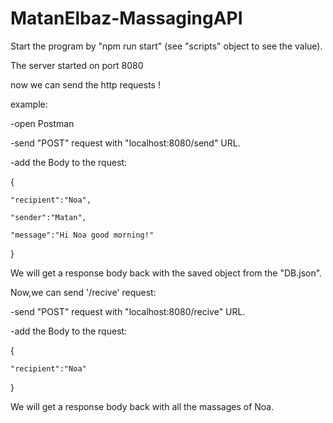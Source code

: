 # MatanElbaz-MassagingAPI
Start the program by "npm run start" (see "scripts" object to see the value).

The server started on port 8080

now we can send the http requests !

example:

-open Postman

-send "POST" request with "localhost:8080/send" URL.

-add the Body to the rquest: 

{

    "recipient":"Noa",
    
    "sender":"Matan",
    
    "message":"Hi Noa good morning!"
    
}

We will get a response body back with the saved object from the "DB.json".


Now,we can send '/recive' request:

-send "POST" request with "localhost:8080/recive" URL.

-add the Body to the rquest: 

{

    "recipient":"Noa"
    
}

We will get a response body back with all the massages of Noa.
